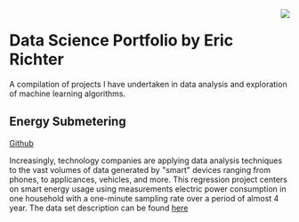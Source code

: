 <img src="https://avatars2.githubusercontent.com/u/25747408?s=400&u=9768be8368db48caa42a9da763bbadb86aefab9c&v=4" align="right"/>

# Data Science Portfolio by Eric Richter
A compilation of projects I have undertaken in data analysis and exploration of machine learning algorithms.

## Energy Submetering

[Github](https://github.com/ecrichter/ecrichter.github.io/blob/master/Projects/Energymarkdown.md)

Increasingly, technology companies are applying data analysis techniques to the vast volumes of data generated by "smart" devices ranging from phones, to applicances, vehicles, and more. This regression project centers on smart energy usage using measurements electric power consumption in one household with a one-minute sampling rate over a period of almost 4 year. The data set description can be found [here](http://archive.ics.uci.edu/ml/datasets/Individual+household+electric+power+consumption)
